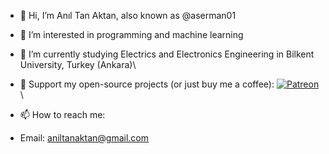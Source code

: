 - 👋 Hi, I’m Anıl Tan Aktan, also known as @aserman01
- 👀 I’m interested in programming and machine learning
- 🌱 I’m currently studying Electrics and Electronics Engineering in Bilkent University, Turkey (Ankara)\
   
- 🚀 Support my open-source projects (or just buy me a coffee): [![Patreon](https://img.shields.io/badge/Support%20Me%20on-Patreon-orange?style=for-the-badge&logo=patreon)](https://www.patreon.com/AsertheLaserCrow)\
   
- 📫 How to reach me:
- Email: aniltanaktan@gmail.com
